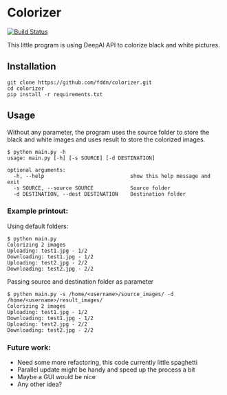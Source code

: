 
# Colorizer  
[![Build Status](https://travis-ci.com/fddn/colorizer.svg?branch=master)](https://travis-ci.com/fddn/colorizer)

This little program is using DeepAI API to colorize black and white pictures.  
  
##  Installation

    git clone https://github.com/fddn/colorizer.git
    cd colorizer
    pip install -r requirements.txt

## Usage
Without any parameter, the program uses the source folder to store the black and white images and uses result to store the colorized images.

    $ python main.py -h
	usage: main.py [-h] [-s SOURCE] [-d DESTINATION]

	optional arguments:
	  -h, --help            				show this help message and exit
	  -s SOURCE, --source SOURCE			Source folder
	  -d DESTINATION, --dest DESTINATION	Destination folder

### Example printout:
Using default folders:
		
	$ python main.py
	Colorizing 2 images
	Uploading: test1.jpg - 1/2
	Downloading: test1.jpg - 1/2
	Uploading: test2.jpg - 2/2
	Downloading: test2.jpg - 2/2

Passing source and destination folder as parameter

	$ python main.py -s /home/<username>/source_images/ -d /home/<username>/result_images/
	Colorizing 2 images
	Uploading: test1.jpg - 1/2
	Downloading: test1.jpg - 1/2
	Uploading: test2.jpg - 2/2
	Downloading: test2.jpg - 2/2
	
### Future work:
- Need some more refactoring, this code currently little spaghetti
- Parallel update might be handy and speed up the process a bit
- Maybe a GUI would be nice
- Any other idea?
